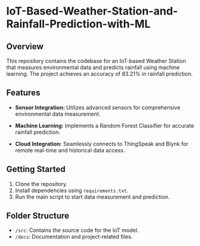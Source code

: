 # IoT-Based-Weather-Station-and-Rainfall-Prediction-with-ML

## Overview

This repository contains the codebase for an IoT-based Weather Station that measures environmental data and predicts rainfall using machine learning. The project achieves an accuracy of 83.21% in rainfall prediction.

## Features

- **Sensor Integration:** Utilizes advanced sensors for comprehensive environmental data measurement.
  
- **Machine Learning:** Implements a Random Forest Classifier for accurate rainfall prediction.

- **Cloud Integration:** Seamlessly connects to ThingSpeak and Blynk for remote real-time and historical data access.

## Getting Started

1. Clone the repository.
2. Install dependencies using `requirements.txt`.
3. Run the main script to start data measurement and prediction.

## Folder Structure

- `/src`: Contains the source code for the IoT model.
- `/docs`: Documentation and project-related files.

